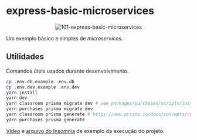 # express-basic-microservices

<p align="center">
  <img src="https://user-images.githubusercontent.com/2935122/162804118-754281af-5606-4206-be4a-f0ff84284cb4.gif" title="101-express-basic-microservices" />
</p>

Um exemplo básico e simples de _microservices_.

## Utilidades

Comandos úteis usados durante desenvolvimento.

```sh
cp .env.db.example .env.db
cp .env.dev.example .env.dev
yarn install
yarn dev
yarn classroom prisma migrate dev # see packages/purchases/scripts/init.sh for more commands
yarn purchases prisma migrate dev
yarn classroom prisma generate # https://www.prisma.io/docs/concepts/components/prisma-client#4-evolving-your-application
yarn purchases prisma generate
```

[Vídeo](https://github.com/jefferson-william/backend/files/8466809/101-express-basic-microservices.mp4.zip) e
[arquivo do Insomnia](https://github.com/jefferson-william/backend/files/8466805/101-express-basic-microservices-Insomnia-All_2022-04-11.json.zip)
de exemplo da execução do projeto.
